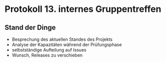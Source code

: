 # Protokoll 13. internes Gruppentreffen

## Stand der Dinge
- Besprechung des aktuellen Standes des Projekts
- Analyse der Kapazitäten während der Prüfungsphase
- selbstständige Aufteilung auf Issues
- Wunsch, Releases zu verschieben